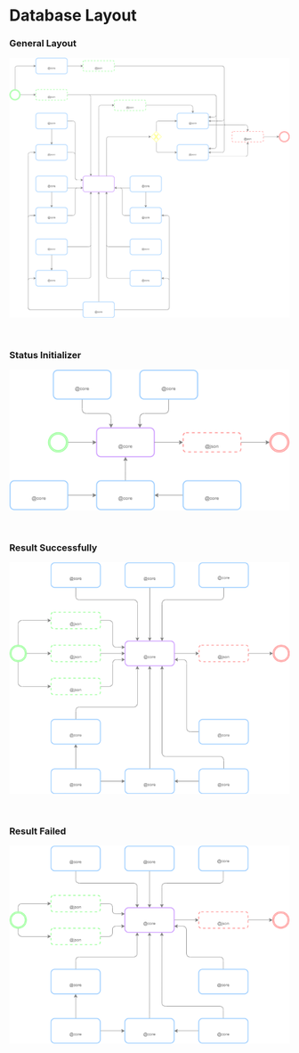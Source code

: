 # Database Layout

### General Layout

![](../resources/images/database_function_structure.png)

<br/>

### Status Initializer

![](../resources/images/database_status_initializer.png)

<br/>

### Result Successfully

![](../resources/images/database_result_successfully.png)

<br/>

### Result Failed

![](../resources/images/database_result_failed.png)

